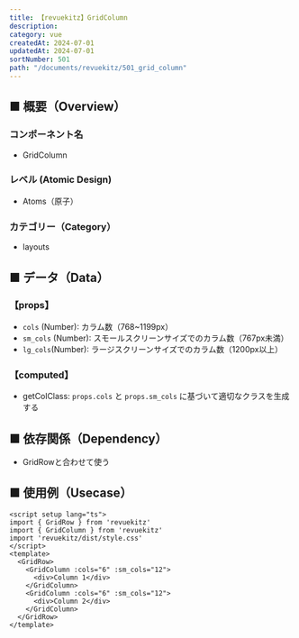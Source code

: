 ```yaml
---
title: 【revuekitz】GridColumn
description:
category: vue
createdAt: 2024-07-01
updatedAt: 2024-07-01
sortNumber: 501
path: "/documents/revuekitz/501_grid_column"
---
```


<nuxt-content-wrapper>

## ■ 概要（Overview）
### コンポーネント名
- GridColumn

### レベル (Atomic Design)
-  Atoms（原子）

### カテゴリー（Category）
- layouts

## ■ データ（Data）

### 【props】
- `cols` (Number): カラム数（768~1199px）
- `sm_cols` (Number): スモールスクリーンサイズでのカラム数（767px未満）
- `lg_cols`(Number): ラージスクリーンサイズでのカラム数（1200px以上）

### 【computed】
- getColClass: `props.cols` と `props.sm_cols` に基づいて適切なクラスを生成する

## ■ 依存関係（Dependency）
- GridRowと合わせて使う

## ■ 使用例（Usecase）
```vue
<script setup lang="ts">
import { GridRow } from 'revuekitz'
import { GridColumn } from 'revuekitz'
import 'revuekitz/dist/style.css'
</script>
<template>
  <GridRow>
    <GridColumn :cols="6" :sm_cols="12">
      <div>Column 1</div>
    </GridColumn>
    <GridColumn :cols="6" :sm_cols="12">
      <div>Column 2</div>
    </GridColumn>
  </GridRow>
</template>

```

</nuxt-content-wrapper>